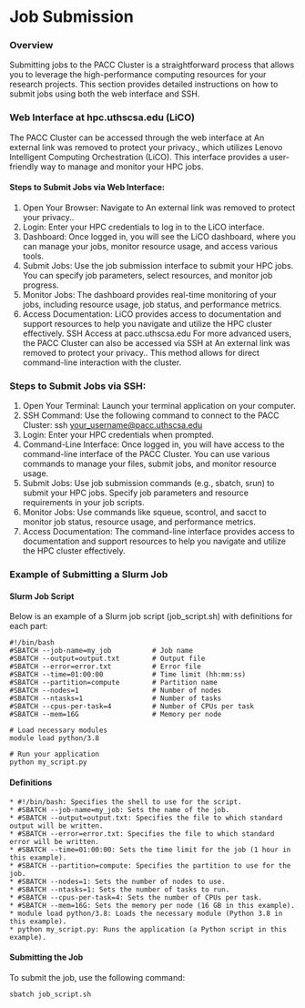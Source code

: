 # Job Submission

### Overview
Submitting jobs to the PACC Cluster is a straightforward process that allows you to leverage the high-performance computing resources for your research projects. This section provides detailed instructions on how to submit jobs using both the web interface and SSH.

### Web Interface at hpc.uthscsa.edu (LiCO)
The PACC Cluster can be accessed through the web interface at An external link was removed to protect your privacy., which utilizes Lenovo Intelligent Computing Orchestration (LiCO). This interface provides a user-friendly way to manage and monitor your HPC jobs.

#### Steps to Submit Jobs via Web Interface:
1. Open Your Browser: Navigate to An external link was removed to protect your privacy..
2. Login: Enter your HPC credentials to log in to the LiCO interface.
3. Dashboard: Once logged in, you will see the LiCO dashboard, where you can manage your jobs, monitor resource usage, and access various tools.
4. Submit Jobs: Use the job submission interface to submit your HPC jobs. You can specify job parameters, select resources, and monitor job progress.
5. Monitor Jobs: The dashboard provides real-time monitoring of your jobs, including resource usage, job status, and performance metrics.
6. Access Documentation: LiCO provides access to documentation and support resources to help you navigate and utilize the HPC cluster effectively.
SSH Access at pacc.uthscsa.edu
For more advanced users, the PACC Cluster can also be accessed via SSH at An external link was removed to protect your privacy.. This method allows for direct command-line interaction with the cluster.

### Steps to Submit Jobs via SSH:
1. Open Your Terminal: Launch your terminal application on your computer.
2. SSH Command: Use the following command to connect to the PACC Cluster:
ssh your_username@pacc.uthscsa.edu
3. Login: Enter your HPC credentials when prompted.
4. Command-Line Interface: Once logged in, you will have access to the command-line interface of the PACC Cluster. You can use various commands to manage your files, submit jobs, and monitor resource usage.
5. Submit Jobs: Use job submission commands (e.g., sbatch, srun) to submit your HPC jobs. Specify job parameters and resource requirements in your job scripts.
6. Monitor Jobs: Use commands like squeue, scontrol, and sacct to monitor job status, resource usage, and performance metrics.
7. Access Documentation: The command-line interface provides access to documentation and support resources to help you navigate and utilize the HPC cluster effectively.


### Example of Submitting a Slurm Job

#### Slurm Job Script
Below is an example of a Slurm job script (job_script.sh) with definitions for each part:
```
#!/bin/bash
#SBATCH --job-name=my_job          # Job name
#SBATCH --output=output.txt        # Output file
#SBATCH --error=error.txt          # Error file
#SBATCH --time=01:00:00            # Time limit (hh:mm:ss)
#SBATCH --partition=compute        # Partition name
#SBATCH --nodes=1                  # Number of nodes
#SBATCH --ntasks=1                 # Number of tasks
#SBATCH --cpus-per-task=4          # Number of CPUs per task
#SBATCH --mem=16G                  # Memory per node

# Load necessary modules
module load python/3.8

# Run your application
python my_script.py
```

#### Definitions
```
* #!/bin/bash: Specifies the shell to use for the script.
* #SBATCH --job-name=my_job: Sets the name of the job.
* #SBATCH --output=output.txt: Specifies the file to which standard output will be written.
* #SBATCH --error=error.txt: Specifies the file to which standard error will be written.
* #SBATCH --time=01:00:00: Sets the time limit for the job (1 hour in this example).
* #SBATCH --partition=compute: Specifies the partition to use for the job.
* #SBATCH --nodes=1: Sets the number of nodes to use.
* #SBATCH --ntasks=1: Sets the number of tasks to run.
* #SBATCH --cpus-per-task=4: Sets the number of CPUs per task.
* #SBATCH --mem=16G: Sets the memory per node (16 GB in this example).
* module load python/3.8: Loads the necessary module (Python 3.8 in this example).
* python my_script.py: Runs the application (a Python script in this example).
```
#### Submitting the Job
To submit the job, use the following command:
```
sbatch job_script.sh
```